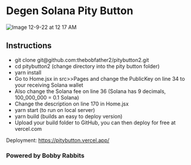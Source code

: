 # Degen Solana Pity Button

![Image 12-9-22 at 12 17 AM](https://user-images.githubusercontent.com/107475188/206629404-76e2004f-bf3d-4fee-9757-4fde0a8cbf68.JPG)

## Instructions

<ul>
  <li>git clone git@github.com:thebobfather2/pitybutton2.git</li>
  <li>cd pitybutton2 (change directory into the pity button folder)</li>
  <li>yarn install</li>
  <li>Go to Home.jsx in src>>Pages and change the PublicKey on line 34 to your receiving Solana wallet</li>
  <li>Also change the Solana fee on line 36 (Solana has 9 decimals, 100_000_000 = 0.1 Solana)</li>
  <li>Change the description on line 170 in Home.jsx</li>
  <li>yarn start (to run on local server)</li>
  <li>yarn build (builds an easy to deploy version)</li>
  <li>Upload your build folder to GitHub, you can then deploy for free at vercel.com</li>
 </ul>
 
Deployment: https://pitybutton.vercel.app/

<h3>Powered by Bobby Rabbits</h3>


